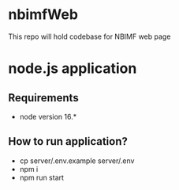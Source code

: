 # nbimfWeb
This repo will hold codebase for NBIMF web page

# node.js application

## Requirements

* node version 16.*


## How to run application?
* cp server/.env.example server/.env
* npm i
* npm run start